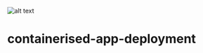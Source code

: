 ![alt text](https://github.com/khalcgh/containerised-app-deployment/blob/main/architecture-diagram.png)
# containerised-app-deployment



